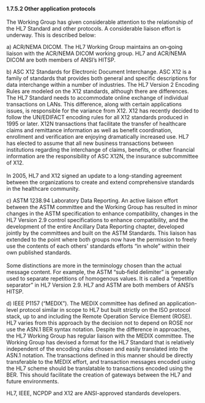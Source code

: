 #### 1.7.5.2 Other application protocols

The Working Group has given considerable attention to the relationship of the HL7 Standard and other protocols. A considerable liaison effort is underway. This is described below:

a) ACR/NEMA DICOM. The HL7 Working Group maintains an on‑going liaison with the ACR/NEMA DICOM working group. HL7 and ACR/NEMA DICOM are both members of ANSI’s HITSP.

b) ASC X12 Standards for Electronic Document Interchange. ASC X12 is a family of standards that provides both general and specific descriptions for data interchange within a number of industries. The HL7 Version 2 Encoding Rules are modeled on the X12 standards, although there are differences. The HL7 Standard needs to accommodate online exchange of individual transactions on LANs. This difference, along with certain applications issues, is responsible for the variance from X12. X12 has recently decided to follow the UN/EDIFACT encoding rules for all X12 standards produced in 1995 or later. X12N transactions that facilitate the transfer of healthcare claims and remittance information as well as benefit coordination, enrollment and verification are enjoying dramatically increased use. HL7 has elected to assume that all new business transactions between institutions regarding the interchange of claims, benefits, or other financial information are the responsibility of ASC X12N, the insurance subcommittee of X12.\
\
In 2005, HL7 and X12 signed an update to a long-standing agreement between the organizations to create and extend comprehensive standards in the healthcare community.

c) ASTM 1238.94 Laboratory Data Reporting. An active liaison effort between the ASTM committee and the Working Group has resulted in minor changes in the ASTM specification to enhance compatibility, changes in the HL7 Version 2.9 control specifications to enhance compatibility, and the development of the entire Ancillary Data Reporting chapter, developed jointly by the committees and built on the ASTM Standards. This liaison has extended to the point where both groups now have the permission to freely use the contents of each others' standards efforts “in whole” within their own published standards.\
\
Some distinctions are more in the terminology chosen than the actual message content. For example, the ASTM “sub‑field delimiter” is generally used to separate repetitions of homogenous values. It is called a “repetition separator” in HL7 Version 2.9. HL7 and ASTM are both members of ANSI’s HITSP.

d) IEEE P1157 (“MEDIX”). The MEDIX committee has defined an application-level protocol similar in scope to HL7 but built strictly on the ISO protocol stack, up to and including the Remote Operation Service Element (ROSE). HL7 varies from this approach by the decision not to depend on ROSE nor use the ASN.1 BER syntax notation. Despite the difference in approaches, the HL7 Working Group has regular liaison with the MEDIX committee. The Working Group has devised a format for the HL7 Standard that is relatively independent of the encoding rules chosen and easily translated into the ASN.1 notation. The transactions defined in this manner should be directly transferable to the MEDIX effort, and transaction messages encoded using the HL7 scheme should be translatable to transactions encoded using the BER. This should facilitate the creation of gateways between the HL7 and future environments.

HL7, IEEE, NCPDP and X12 are ANSI-approved standards developers.

